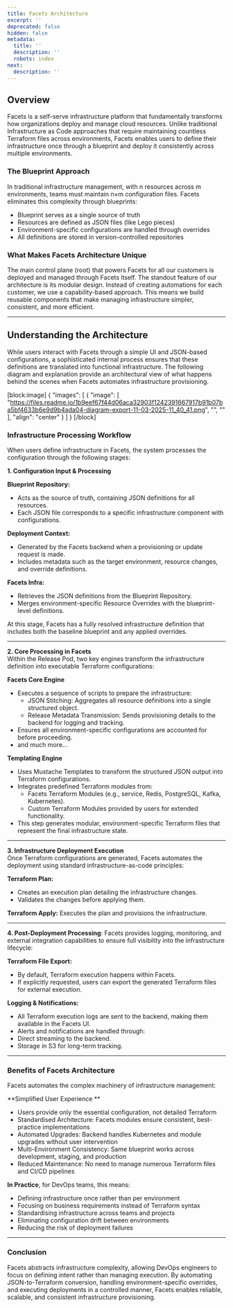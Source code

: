 ```yaml
---
title: Facets Architecture
excerpt: ''
deprecated: false
hidden: false
metadata:
  title: ''
  description: ''
  robots: index
next:
  description: ''
---
```

## Overview

Facets is a self-serve infrastructure platform that fundamentally transforms how organizations deploy and manage cloud resources. Unlike traditional Infrastructure as Code approaches that require maintaining countless Terraform files across environments, Facets enables users to define their infrastructure once through a blueprint and deploy it consistently across multiple environments.

### The Blueprint Approach

In traditional infrastructure management, with n resources across m environments, teams must maintain n×m configuration files. Facets eliminates this complexity through blueprints:

- Blueprint serves as a single source of truth
- Resources are defined as JSON files (like Lego pieces)
- Environment-specific configurations are handled through overrides
- All definitions are stored in version-controlled repositories

### What Makes Facets Architecture Unique

The main control plane (root) that powers Facets for all our customers is deployed and managed through Facets itself. The standout feature of our architecture is its modular design. Instead of creating automations for each customer, we use a capability-based approach. This means we build reusable components that make managing infrastructure simpler, consistent, and more efficient.

***

## Understanding the Architecture

While users interact with Facets through a simple UI and JSON-based configurations, a sophisticated internal process ensures that these definitions are translated into functional infrastructure. The following diagram and explanation provide an architectural view of what happens behind the scenes when Facets automates infrastructure provisioning.

[block:image]
{
  "images": [
    {
      "image": [
        "https://files.readme.io/1b9eef67f44d06aca32903f1242391667917b91b07ba5bf4633b6e9d9b4ada04-diagram-export-11-03-2025-11_40_41.png",
        "",
        ""
      ],
      "align": "center"
    }
  ]
}
[/block]


### Infrastructure Processing Workflow

When users define infrastructure in Facets, the system processes the configuration through the following stages:

**1. Configuration Input & Processing**

**Blueprint Repository:**

- Acts as the source of truth, containing JSON definitions for all resources.
- Each JSON file corresponds to a specific infrastructure component with configurations.

**Deployment Context:**

- Generated by the Facets backend when a provisioning or update request is made.
- Includes metadata such as the target environment, resource changes, and override definitions.

**Facets Infra:**

- Retrieves the JSON definitions from the Blueprint Repository.
- Merges environment-specific Resource Overrides with the blueprint-level definitions.

At this stage, Facets has a fully resolved infrastructure definition that includes both the baseline blueprint and any applied overrides.

***

**2. Core Processing in Facets**  
Within the Release Pod, two key engines transform the infrastructure definition into executable Terraform configurations:

**Facets Core Engine**

- Executes a sequence of scripts to prepare the infrastructure:
  - JSON Stitching: Aggregates all resource definitions into a single structured object.
  - Release Metadata Transmission: Sends provisioning details to the backend for logging and tracking.
- Ensures all environment-specific configurations are accounted for before proceeding.
- and much more...

**Templating Engine**

- Uses Mustache Templates to transform the structured JSON output into Terraform configurations.
- Integrates predefined Terraform modules from:
  - Facets Terraform Modules (e.g., service, Redis, PostgreSQL, Kafka, Kubernetes).
  - Custom Terraform Modules provided by users for extended functionality.
- This step generates modular, environment-specific Terraform files that represent the final infrastructure state.

***

**3. Infrastructure Deployment Execution**  
Once Terraform configurations are generated, Facets automates the deployment using standard infrastructure-as-code principles:

**Terraform Plan:**

- Creates an execution plan detailing the infrastructure changes.
- Validates the changes before applying them.

**Terraform Apply:** Executes the plan and provisions the infrastructure.

***

**4. Post-Deployment Processing**: Facets provides logging, monitoring, and external integration capabilities to ensure full visibility into the infrastructure lifecycle:

**Terraform File Export:**

- By default, Terraform execution happens within Facets.
- If explicitly requested, users can export the generated Terraform files for external execution.

**Logging & Notifications:**

- All Terraform execution logs are sent to the backend, making them available in the Facets UI.
- Alerts and notifications are handled through:
- Direct streaming to the backend.
- Storage in S3 for long-term tracking.

***

### Benefits of Facets Architecture

Facets automates the complex machinery of infrastructure management:

**Simplified User Experience **

- Users provide only the essential configuration, not detailed Terraform
- Standardised Architecture: Facets modules ensure consistent, best-practice implementations
- Automated Upgrades: Backend handles Kubernetes and module upgrades without user intervention
- Multi-Environment Consistency: Same blueprint works across development, staging, and production
- Reduced Maintenance: No need to manage numerous Terraform files and CI/CD pipelines

**In Practice**, for DevOps teams, this means:

- Defining infrastructure once rather than per environment
- Focusing on business requirements instead of Terraform syntax
- Standardising infrastructure across teams and projects
- Eliminating configuration drift between environments
- Reducing the risk of deployment failures

***

### Conclusion

Facets abstracts infrastructure complexity, allowing DevOps engineers to focus on defining intent rather than managing execution. By automating JSON-to-Terraform conversion, handling environment-specific overrides, and executing deployments in a controlled manner, Facets enables reliable, scalable, and consistent infrastructure provisioning.